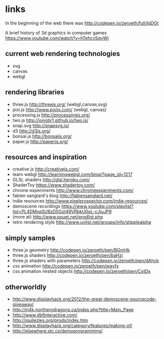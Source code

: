 links
=====

In the beginning of the web there was http://codepen.io/zeroeth/full/lqDGt

A brief history of 3d graphics in computer games https://www.youtube.com/watch?v=hTehcvSgyWI


current web rendering technologies
----------------------------------
* svg
* canvas
* webgl


rendering libraries
-------------------
* three.js http://threejs.org/ (webgl,canvas,svg)
* pixi.js http://www.pixijs.com/ (webgl, canvas)
* processing.js http://processingjs.org/
* two.js http://jonobr1.github.io/two.js/
* snap.svg http://snapsvg.io/
* d3 http://d3js.org/
* bonsai.js http://bonsaijs.org/
* paper.js http://paperjs.org/


resources and inspiration
-------------------------
* creative js http://creativejs.com/
* learn webgl http://learningwebgl.com/blog/?page_id=1217
* GLSL shaders http://glsl.heroku.com/
* ShaderToy https://www.shadertoy.com/
* chrome experiments http://www.chromeexperiments.com/
* fabien sanglard's blog http://fabiensanglard.net/
* indie resources http://www.pixelprospector.com/indie-resources/
* demoscene recordings https://www.youtube.com/playlist?list=PL4DMxqSU8zD5Gzt49VRbkU0oL-cJjuJP9
* (more at) http://www.pouet.net/prodlist.php
* retro rendering style http://www.uvlist.net/groups/info/stipplealpha

simply samples
--------------
* three.js geometry http://codepen.io/zeroeth/pen/BGmHk
* three.js shaders http://codepen.io/zeroeth/pen/baHzj
* three.js shaders with parameters http://codepen.io/zeroeth/pen/dAhck
* css animation http://codepen.io/zeroeth/pen/wayfx
* css animation nested objects http://codepen.io/zeroeth/pen/CxtDs


otherworldly
------------
* http://www.displayhack.org/2012/the-great-demoscene-sourcecode-giveaway/
* http://in4k.northerndragons.ca/index.php?title=Main_Page
* http://www.dbfinteractive.com/
* http://iquilezles.org/prods/index.htm
* http://www.displayhack.org/category/features/making-of/
* http://elsewhere.stc.cx/demoprogramming/
